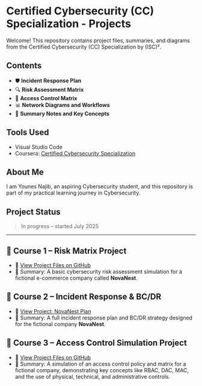 # Certified Cybersecurity (CC) Specialization - Projects

Welcome! This repository contains project files, summaries, and diagrams from the Certified Cybersecurity (CC) Specialization by (ISC)².

## Contents

- 🛡️ **Incident Response Plan**  
- 🔍 **Risk Assessment Matrix**  
- 🔐 **Access Control Matrix**  
- 📊 **Network Diagrams and Workflows**  
- 📝 **Summary Notes and Key Concepts**

## Tools Used

- Visual Studio Code
- Coursera: [Certified Cybersecurity Specialization](https://www.coursera.org/specializations/certified-cybersecurity)

## About Me

I am Younes Najib, an aspiring Cybersecurity student, and this repository is part of my practical learning journey in Cybersecurity.

## Project Status

> In progress – started July 2025
---

## 📁 Course 1 – Risk Matrix Project

- 📄 [View Project Files on GitHub](./Course1/Risk_Assessament_Matrix.md)
- 🧠 Summary: A basic cybersecurity risk assessment simulation for a fictional e-commerce company called **NovaNest**.

## 📁 Course 2 – Incident Response & BC/DR

- 📄 [View Project: NovaNest Plan](./Course2/Incident%20Response%20Plan.md)  
- 🧠 Summary: A full incident response plan and BC/DR strategy designed for the fictional company **NovaNest**.

## 📁 Course 3 – Access Control Simulation Project

- 📄 [View Project Files on GitHub](./Access_Control_Policy.md)
- 🧠 Summary: A simulation of an access control policy and matrix for a fictional company, demonstrating key concepts like RBAC, DAC, MAC, and the use of physical, technical, and administrative controls.
